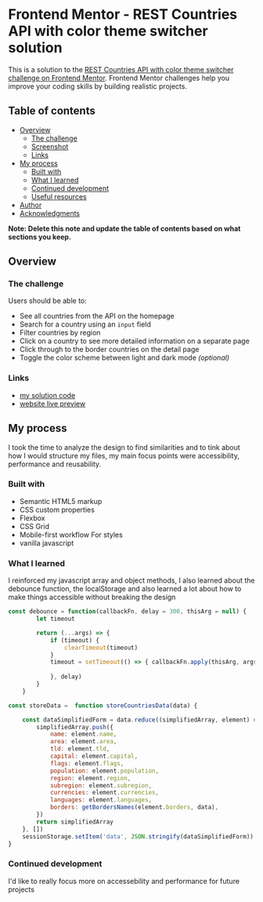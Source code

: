 # Frontend Mentor - REST Countries API with color theme switcher solution

This is a solution to the [REST Countries API with color theme switcher challenge on Frontend Mentor](https://www.frontendmentor.io/challenges/rest-countries-api-with-color-theme-switcher-5cacc469fec04111f7b848ca). Frontend Mentor challenges help you improve your coding skills by building realistic projects. 

## Table of contents

- [Overview](#overview)
  - [The challenge](#the-challenge)
  - [Screenshot](#screenshot)
  - [Links](#links)
- [My process](#my-process)
  - [Built with](#built-with)
  - [What I learned](#what-i-learned)
  - [Continued development](#continued-development)
  - [Useful resources](#useful-resources)
- [Author](#author)
- [Acknowledgments](#acknowledgments)

**Note: Delete this note and update the table of contents based on what sections you keep.**

## Overview

### The challenge

Users should be able to:

- See all countries from the API on the homepage
- Search for a country using an `input` field
- Filter countries by region
- Click on a country to see more detailed information on a separate page
- Click through to the border countries on the detail page
- Toggle the color scheme between light and dark mode *(optional)*


### Links

- [my solution code](https://github.com/john-coderpro/rest-country-api-website)
- [website live preview](https://john-coderpro.github.io/rest-country-api-website/)

## My process
I took the time to analyze the design to find similarities and to tink about how I would structure my files, my main focus points were accessibility, performance and reusability.

### Built with

- Semantic HTML5 markup
- CSS custom properties
- Flexbox
- CSS Grid
- Mobile-first workflow
  For styles
- vanilla javascript


### What I learned

I reinforced my javascript array and object methods, I also learned about the debounce function, the localStorage and also learned a lot about how to make things accessible without breaking the design


```js
const debounce = function(callbackFn, delay = 300, thisArg = null) {
        let timeout

        return (...args) => {
            if (timeout) {
                clearTimeout(timeout)
            }
            timeout = setTimeout(() => { callbackFn.apply(thisArg, args)
                
            }, delay)
        }
    }
```

```js
const storeData =  function storeCountriesData(data) {

    const dataSimplifiedForm = data.reduce((simplifiedArray, element) => {
        simplifiedArray.push({
            name: element.name,
            area: element.area,
            tld: element.tld,
            capital: element.capital,
            flags: element.flags,
            population: element.population,
            region: element.region,
            subregion: element.subregion,
            currencies: element.currencies,
            languages: element.languages,
            borders: getBordersNames(element.borders, data),
        })
        return simplifiedArray
    }, [])
    sessionStorage.setItem('data', JSON.stringify(dataSimplifiedForm))
}
```

### Continued development

I'd like to really focus more on accessebility and performance for future projects

